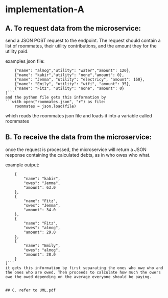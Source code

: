 # implementation-A

## A. To request data from the microservice:
send a JSON POST request to the endpoint. The request should contain a list of roommates, their utility contributions, and the amount they for the utility paid.

examples json file:
```[
    {"name": "almog","utility": "water","amount": 120},
    {"name": "kabir","utility": "none","amount": 0},
    {"name": "Jemma", "utility": "electricy", "amount": 160},
    {"name": "Emily", "utility": "wifi", "amount": 35},
    {"name": "Fitz", "utility": "none", "amount": 0}
]```
and the python file gets this information by
```with open("roommates.json", "r") as file:
    roommates = json.load(file)
```
which reads the roommates json file and loads it into a variable called roommates

## B. To receive the data from the microservice:
once the request is processed, the microservice will return a JSON response containing the calculated debts, as in who owes who what.

example output:
```[
    {
        "name": "kabir",
        "owes": "Jemma",
        "amount": 63.0
    },
    {
        "name": "Fitz",
        "owes": "Jemma",
        "amount": 34.0
    },
    {
        "name": "Fitz",
        "owes": "almog",
        "amount": 29.0
    },
    {
        "name": "Emily",
        "owes": "almog",
        "amount": 28.0
    }
]```
it gets this information by first separating the ones who owe who and the ones who are owed. Then proceeds to calculate how much the owers owe the owed depending on the average everyone should be paying.


## C. refer to UML.pdf
